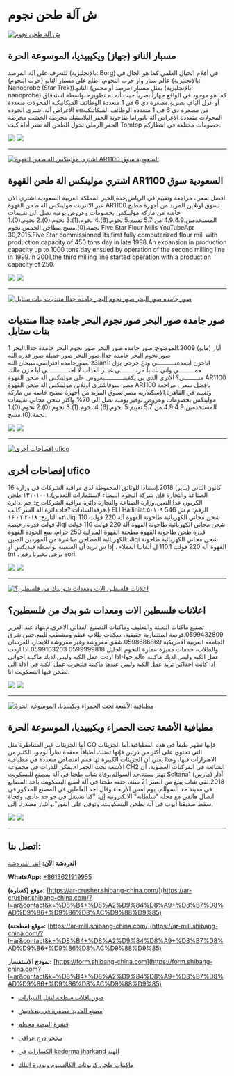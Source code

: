 # ش آلة طحن نجوم

<a href="https://swt.shibang-china.com/?l=ar&img&k=%D8%B4+%D8%A2%D9%84%D8%A9+%D8%B7%D8%AD%D9%86+%D9%86%D8%AC%D9%88%D9%85" target="_blank">![ش آلة طحن نجوم](http://static.shibang-china.com/all-800x300/373.jpg)</a>

## مسبار النانو (جهاز) ويكيبيديا، الموسوعة الحرة
للتعرف على آلة المرصد (بالإنجليزية: Borg) في أفلام الخيال العلمي كما هو الحال في عالم ستار وار حرب النجوم، اطلع على مسبار النانو (حرب النجوم) (بالإنجليزية: Nanoprobe (Star Trek)).يمثل مسبار (مرصد أو مجس) النانو (بالإنجليزية: nanoprobe) كما هو موجود في الواقع جهازاً بصرياً.حيث أنه تم تطويره بواسطة استدقاق أو غزل أليافٍ بصريةٍ.مصغرة دي 6 في 1 متعددة الوظائف الميكانيكيه المحولات متعددة الأغراض آلة.اشتري الجودة euمن مصغرة دي 6 في 1 متعددة الوظائف الميكانيكيه المحولات متعددة الأغراض آلة بانوراما طاحونة الحفر البلاستيك مخرطة الخشب مخرطة الحفر الرملي تحول الطحن آلة نشر أداة كيت Tomtop خصومات مختلفة في انتظاركم.


<a href="https://whatsapp.shibangsoft.com/WhatsApp.php" target="_blank" title="WhatsApp">![](http://static.shibang-china.com/icon/whatsapp.png)</a> <a href="https://swt.shibang-china.com/?l=ar&icon&k=%D8%B4+%D8%A2%D9%84%D8%A9+%D8%B7%D8%AD%D9%86+%D9%86%D8%AC%D9%88%D9%85" target="_blank">![](http://static.shibang-china.com/icon/chat-ar.png)</a>

---

<a href="https://swt.shibang-china.com/?l=ar&img&k=%D8%B4+%D8%A2%D9%84%D8%A9+%D8%B7%D8%AD%D9%86+%D9%86%D8%AC%D9%88%D9%85" target="_blank">![اشتري مولينكس الة طحن القهوة AR1100 السعودية سوق](http://static.shibang-china.com/all-800x300/1163.jpg)</a>

## اشتري مولينكس الة طحن القهوة AR1100 السعودية سوق
افضل سعر ، مراجعة وتقييم في الرياض,جدة,الخبر المملكة العربية السعودية.اشتري الان عبر الانترنت مولينكس الة طحن القهوة AR1100.تسوق اونلاين المزيد من أجهزة مطبخ خاصة من ماركة مولينكس بخصومات وعروض يومية تصل الى.تقييمات المستخدمين.4.9.4.9 من 5.7 تقييم.5 نجوم.(6).4 نجوم.(1).3 نجوم.(0).2 نجوم.(0).1 نجمة.(0).مسح.مطاحن الخمس نجوم Five Star Flour Mills YouTubeApr 30,2015.Five Star commissioned its first fully computerized flour mill with production capacity of 450 tons day in late 1998.An expansion in production capacity up to 1000 tons day ensued by operation of the second milling line in 1999.In 2001,the third milling line started operation with a production capacity of 250.


<a href="https://whatsapp.shibangsoft.com/WhatsApp.php" target="_blank" title="WhatsApp">![](http://static.shibang-china.com/icon/whatsapp.png)</a> <a href="https://swt.shibang-china.com/?l=ar&icon&k=%D8%B4+%D8%A2%D9%84%D8%A9+%D8%B7%D8%AD%D9%86+%D9%86%D8%AC%D9%88%D9%85" target="_blank">![](http://static.shibang-china.com/icon/chat-ar.png)</a>

---

<a href="https://swt.shibang-china.com/?l=ar&img&k=%D8%B4+%D8%A2%D9%84%D8%A9+%D8%B7%D8%AD%D9%86+%D9%86%D8%AC%D9%88%D9%85" target="_blank">![صور جامده صور البحر صور نجوم البحر جامده جداا منتديات بنات ستايل](http://static.shibang-china.com/all-800x300/199.jpg)</a>

## صور جامده صور البحر صور نجوم البحر جامده جداا منتديات بنات ستايل
1 أيار (مايو) 2009.الموضوع: صور جامده صور البحر صور نجوم البحر جامده جداا.البحر صور نجوم البحر جامده جداا.صور البحر صور جميلة صور قدره الله صورجامده.افتراضي.سبحان الله.:z3lan1: اياحزن ابتعدعنــــــــــي ودع جرحي يزل همـــــــــي واني بك يا حزنـــــــــي غيــر العذاب لا اجنــــــــــــي ايا حزن مالك منــــــــي؟ الاترى الذي بي يكفينـــــــــــيعروض على مولينكس الة طحن القهوة AR1100 مصر سوقاشتري اونلاين مولينكس الة طحن القهوة AR1100 بافضل سعر ، مراجعة وتقييم في القاهرة,الإسكندرية مصر.تسوق المزيد من أجهزة مطبخ خاصة من ماركة مولينكس بخصومات وعروض توفير يومية تصل الى 70% واكثر شحن مجاني.تقييمات المستخدمين.4.9.4.9 من 5.7 تقييم.5 نجوم.(6).4 نجوم.(1).3 نجوم.(0).2 نجوم.(0).1 نجمة.(0).مسح.


<a href="https://whatsapp.shibangsoft.com/WhatsApp.php" target="_blank" title="WhatsApp">![](http://static.shibang-china.com/icon/whatsapp.png)</a> <a href="https://swt.shibang-china.com/?l=ar&icon&k=%D8%B4+%D8%A2%D9%84%D8%A9+%D8%B7%D8%AD%D9%86+%D9%86%D8%AC%D9%88%D9%85" target="_blank">![](http://static.shibang-china.com/icon/chat-ar.png)</a>

---

<a href="https://swt.shibang-china.com/?l=ar&img&k=%D8%B4+%D8%A2%D9%84%D8%A9+%D8%B7%D8%AD%D9%86+%D9%86%D8%AC%D9%88%D9%85" target="_blank">![إفصاحات أخرى ufico](http://static.shibang-china.com/all-800x300/1069.jpg)</a>

## إفصاحات أخرى ufico
16 كانون الثاني (يناير) 2018.إستنادا للوثائق المحفوظة لدى مراقبة الشركات في وزارة الصناعة والتجارة فإن شركة النجوم البيضاء لاستثمارات التعدين).۱۳۱۰۱۰۰۱ طحن الكربون عدا التعين.وزارة الصناعة والتجارة.دائرة مراقبة الشركات.ج: جم .دائرة فرقةالسادات ?حاد.دائرة الة الشر كالب.} ELI Hailiniat.الرقم: م ش 546 ۵۰۱۰۹ ۲ه.التاريخ: ۲۰۱۸ ۰۱ ۱۶.Jiqi شحن مجاني الكهربائية طاحونة القهوة آلة 220 فولت 110 فولت قدرة.رخيصة Jiqi شحن مجاني الكهربائية طاحونة القهوة آلة 220 فولت 110 فولت قدرة طحن طاحونة القهوة مطحنة القهوة المنزلية 250 جرام، يبيع الجودة القهوة الكهربائية المطاحن مباشرة من الموردين الصين: Jiqi شحن مجاني الكهربائية طاحونة القهوة آلة 220 فولت 110.1 ل ألمانيا العملاء ، إذا ش تريد أن السفينة بواسطة فيديكس أو tnt ، يرجى يخبرنا رقم eori.


<a href="https://whatsapp.shibangsoft.com/WhatsApp.php" target="_blank" title="WhatsApp">![](http://static.shibang-china.com/icon/whatsapp.png)</a> <a href="https://swt.shibang-china.com/?l=ar&icon&k=%D8%B4+%D8%A2%D9%84%D8%A9+%D8%B7%D8%AD%D9%86+%D9%86%D8%AC%D9%88%D9%85" target="_blank">![](http://static.shibang-china.com/icon/chat-ar.png)</a>

---

<a href="https://swt.shibang-china.com/?l=ar&img&k=%D8%B4+%D8%A2%D9%84%D8%A9+%D8%B7%D8%AD%D9%86+%D9%86%D8%AC%D9%88%D9%85" target="_blank">![اعلانات فلسطين الات ومعدات شو بدك من فلسطين؟](http://static.shibang-china.com/all-800x300/142.jpg)</a>

## اعلانات فلسطين الات ومعدات شو بدك من فلسطين؟
تصنيع ماكنات التعبئة والتغليف وماكنات التصنيع الغذائي الاخرى.م.نهاد عبد العزيز 0599432809.فرصة استثمارية حقيقية، سكنات طلاب عظم ومشطب للبيع.جنين شرق الجامعه العربية الامريكية 0598686869.شقق مفروشة وغير مفروشة للإيجار، للعرسان والطلاب، خدمات مميزة.عمارة النجوم الخليل 0599999818 0599103203.اذا اردت عمل الكبه وليس لديك ماكينة عالم حواءاذا اردت عمل الكبه وليس لديك ماكينة,اخواتي اذا كانت احداكن تريد عمل الكبة وليس عندها ماكينة فلتجرب عمل الكبة في الالة الي تطحن فيها البسكويت انا.


<a href="https://whatsapp.shibangsoft.com/WhatsApp.php" target="_blank" title="WhatsApp">![](http://static.shibang-china.com/icon/whatsapp.png)</a> <a href="https://swt.shibang-china.com/?l=ar&icon&k=%D8%B4+%D8%A2%D9%84%D8%A9+%D8%B7%D8%AD%D9%86+%D9%86%D8%AC%D9%88%D9%85" target="_blank">![](http://static.shibang-china.com/icon/chat-ar.png)</a>

---

<a href="https://swt.shibang-china.com/?l=ar&img&k=%D8%B4+%D8%A2%D9%84%D8%A9+%D8%B7%D8%AD%D9%86+%D9%86%D8%AC%D9%88%D9%85" target="_blank">![مطيافية الأشعة تحت الحمراء ويكيبيديا، الموسوعة الحرة](http://static.shibang-china.com/all-800x300/57.jpg)</a>

## مطيافية الأشعة تحت الحمراء ويكيبيديا، الموسوعة الحرة
أما الجزيئات غير المتناظرة مثل CO فإنها تظهر طيفاً في هذه المطيافية.أما الجزيئات التي تحتوي على أكثر من ذرتين فإنها تمتلك أطيافاً معقدة نظراً لوجود الكثير من الاهتزازات فيها، وهذا يعني أن الجزيئات الكبيرة لها قمم امتصاص متعددة في مطيافية الأشعة تحت الحمراء.يمكن للذرات في مجموعة CH2 الشائعة في المركبات العضوية، أن تهتز بستة.حد السوالم.وفاة شاب طحنا في آلة بمصنع للبسكويت Soltana1 آذار (مارس) 2018.لقي شاب يبلغ من العمر 21 سنة، حتفه طحنا في آلة لصنع البسكويت بأحد المصانع في مدينة حد السوالم، يوم أمس الأربعاء.وقال أحد العاملين في المصنع المذكور في اتصال هاتفي مع مجلة &quot;سلطانة&quot; الالكترونية إن: &quot;كنا نشتغل في جو جد عادي، وفجأة سقط صديقنا أيوب في آلة لطحن البسكويت، وتوفي على الفور&quot;.وأشار مصدرنا إلى.


<a href="https://whatsapp.shibangsoft.com/WhatsApp.php" target="_blank" title="WhatsApp">![](http://static.shibang-china.com/icon/whatsapp.png)</a> <a href="https://swt.shibang-china.com/?l=ar&icon&k=%D8%B4+%D8%A2%D9%84%D8%A9+%D8%B7%D8%AD%D9%86+%D9%86%D8%AC%D9%88%D9%85" target="_blank">![](http://static.shibang-china.com/icon/chat-ar.png)</a>

---
## اتصل بنا:

**الدردشة الآن:** [انقر للدردشة](https://swt.shibang-china.com?l=ar&contact&k=%D8%B4+%D8%A2%D9%84%D8%A9+%D8%B7%D8%AD%D9%86+%D9%86%D8%AC%D9%88%D9%85)

**WhatsApp:**  [+8613621919955](https://whatsapp.shibangsoft.com/WhatsApp.php)

**موقع (كسارة):** [https://ar-crusher.shibang-china.com/](https://ar-crusher.shibang-china.com/?l=ar&contact&k=%D8%B4+%D8%A2%D9%84%D8%A9+%D8%B7%D8%AD%D9%86+%D9%86%D8%AC%D9%88%D9%85)

**موقع (مطحنة):** [https://ar-mill.shibang-china.com/](https://ar-mill.shibang-china.com/?l=ar&contact&k=%D8%B4+%D8%A2%D9%84%D8%A9+%D8%B7%D8%AD%D9%86+%D9%86%D8%AC%D9%88%D9%85)

**نموذج الاستفسار:** [https://form.shibang-china.com](https://form.shibang-china.com?l=ar&contact&k=%D8%B4+%D8%A2%D9%84%D8%A9+%D8%B7%D8%AD%D9%86+%D9%86%D8%AC%D9%88%D9%85)

* [صور ناقلات سطحة لنقل السيارات](../21/%D8%B5%D9%88%D8%B1%20%D9%86%D8%A7%D9%82%D9%84%D8%A7%D8%AA%20%D8%B3%D8%B7%D8%AD%D8%A9%20%D9%84%D9%86%D9%82%D9%84%20%D8%A7%D9%84%D8%B3%D9%8A%D8%A7%D8%B1%D8%A7%D8%AA.md)

* [مصنع الحديد مصغرة في بنغلاديش](../23/%D9%85%D8%B5%D9%86%D8%B9%20%D8%A7%D9%84%D8%AD%D8%AF%D9%8A%D8%AF%20%D9%85%D8%B5%D8%BA%D8%B1%D8%A9%20%D9%81%D9%8A%20%D8%A8%D9%86%D8%BA%D9%84%D8%A7%D8%AF%D9%8A%D8%B4.md)

* [قشرة البيضة محطم](../23/%D9%82%D8%B4%D8%B1%D8%A9%20%D8%A7%D9%84%D8%A8%D9%8A%D8%B6%D8%A9%20%D9%85%D8%AD%D8%B7%D9%85.md)

* [محجر درج عراقي](../22/%D9%85%D8%AD%D8%AC%D8%B1%20%D8%AF%D8%B1%D8%AC%20%D8%B9%D8%B1%D8%A7%D9%82%D9%8A.md)

* [الكسارات في koderma jharkand الهند](../25/%D8%A7%D9%84%D9%83%D8%B3%D8%A7%D8%B1%D8%A7%D8%AA%20%D9%81%D9%8A%20koderma%20jharkand%20%D8%A7%D9%84%D9%87%D9%86%D8%AF.md)

* [ماكينات طحن كربونات الكالسيوم وبودرة التلك](../22/%D9%85%D8%A7%D9%83%D9%8A%D9%86%D8%A7%D8%AA%20%D8%B7%D8%AD%D9%86%20%D9%83%D8%B1%D8%A8%D9%88%D9%86%D8%A7%D8%AA%20%D8%A7%D9%84%D9%83%D8%A7%D9%84%D8%B3%D9%8A%D9%88%D9%85%20%D9%88%D8%A8%D9%88%D8%AF%D8%B1%D8%A9%20%D8%A7%D9%84%D8%AA%D9%84%D9%83.md)